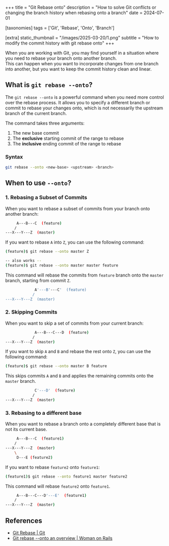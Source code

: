 +++
title = "Git Rebase onto"
description = "How to solve Git conflicts or changing the branch history when rebasing onto a branch"
date = 2024-07-01

[taxonomies]
tags = ['Git', 'Rebase', 'Onto', 'Branch']

[extra]
static_thumbnail = "/images/2025-03-20/1.png"
subtitle = "How to modify the commit history with git rebase onto"
+++

When you are working with Git, you may find yourself in a situation where you need to rebase your branch onto another branch.<br>
This can happen when you want to incorporate changes from one branch into another, but you want to keep the commit history clean and linear.

## What is `git rebase --onto`?

The `git rebase --onto` is a powerful command when you need more control over the rebase process.
It allows you to specify a different branch or commit to rebase your changes onto, which is not necessarily the upstream branch of the current branch.

The command takes three arguments:

1. The new base commit
2. The **exclusive** starting commit of the range to rebase
3. The **inclusive** ending commit of the range to rebase

### Syntax

```bash
git rebase --onto <new-base> <upstream> <branch>
```

## When to use `--onto`?

### 1. Rebasing a Subset of Commits

When you want to rebase a subset of commits from your branch onto another branch:

```bash
     A---B---C  (feature)
    /
---X---Y---Z  (master)
```

If you want to rebase `A` into `Z`, you can use the following command:

```bash
(feature)$ git rebase --onto master Z

-- also works --
(feature)$ git rebase --onto master master feature
```

This command will rebase the commits from `feature` branch onto the `master` branch, starting from commit `Z`.

```bash
             A'---B'---C'  (feature)
            /
---X---Y---Z  (master)
```

### 2. Skipping Commits

When you want to skip a set of commits from your current branch:

```bash
             A---B---C---D  (feature)
            /
---X---Y---Z  (master)
```

If you want to skip `A` and `B` and rebase the rest onto `Z`, you can use the following command:

```bash
(feature)$ git rebase --onto master B feature
```

This skips commits `A` and `B` and applies the remaining commits onto the `master` branch.

```bash
             C'---D'  (feature)
            /
---X---Y---Z  (master)
```

### 3. Rebasing to a different base

When you want to rebase a branch onto a completely different base that is not its current base.

```bash
     A---B---C  (feature1)
    /
---X---Y---Z  (master)
    \
     D---E (feature2)
```

If you want to rebase `feature2` onto `feature1`:

```bash
(feature1)$ git rebase --onto feature1 master feature2
```

This command will rebase `feature2` onto `feature1`.

```bash
     A---B---C---D'---E'  (feature1)
    /
---X---Y---Z  (master)
```

## References

- [Git Rebase | Git](https://git-scm.com/docs/git-rebase)
- [Git rebase --onto an overview | Woman on Rails](https://womanonrails.com/git-rebase-onto)
